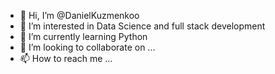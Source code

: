 - 👋 Hi, I’m @DanielKuzmenkoo
- 👀 I’m interested in Data Science and full stack development
- 🌱 I’m currently learning Python
- 💞️ I’m looking to collaborate on ...
- 📫 How to reach me ...

<!---
DanielKuzmenkoo/DanielKuzmenkoo is a ✨ special ✨ repository because its `README.md` (this file) appears on your GitHub profile.
You can click the Preview link to take a look at your changes.
--->
